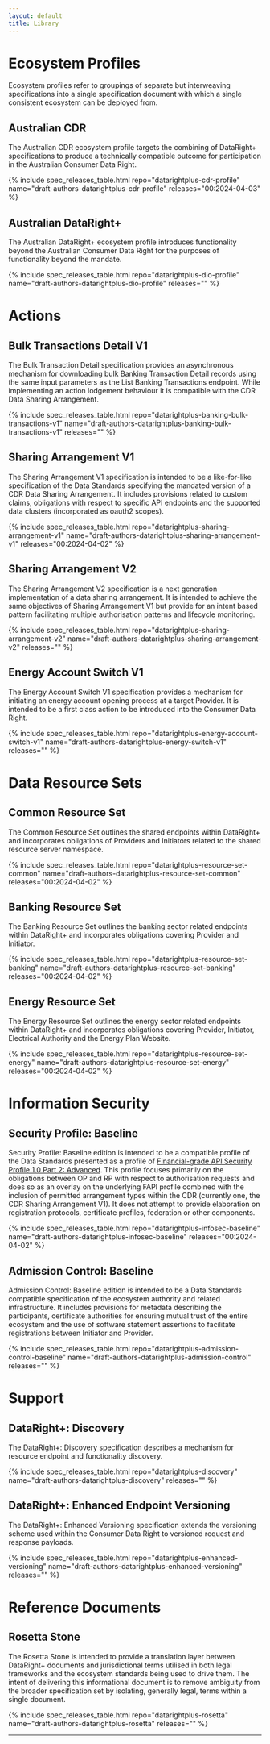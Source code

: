 ```yaml
---
layout: default
title: Library
---
```


# Ecosystem Profiles

Ecosystem profiles refer to groupings of separate but interweaving specifications into a single specification document with which a single consistent ecosystem can be deployed from.

## Australian CDR

The Australian CDR ecosystem profile targets the combining of DataRight+ specifications to produce a technically compatible outcome for participation in the Australian Consumer Data Right.

{% include spec_releases_table.html repo="datarightplus-cdr-profile" name="draft-authors-datarightplus-cdr-profile" releases="00:2024-04-03" %}

## Australian DataRight+

The Australian DataRight+ ecosystem profile introduces functionality beyond the Australian Consumer Data Right for the purposes of functionality beyond the mandate.

{% include spec_releases_table.html repo="datarightplus-dio-profile" name="draft-authors-datarightplus-dio-profile" releases="" %}

# Actions

## Bulk Transactions Detail V1

The Bulk Transaction Detail specification provides an asynchronous mechanism for downloading bulk Banking Transaction Detail records using the same input parameters as the List Banking Transactions endpoint. While implementing an action lodgement behaviour it is compatible with the CDR Data Sharing Arrangement.

{% include spec_releases_table.html repo="datarightplus-banking-bulk-transactions-v1" name="draft-authors-datarightplus-banking-bulk-transactions-v1" releases="" %}

## Sharing Arrangement V1

The Sharing Arrangement V1 specification is intended to be a like-for-like specification of the Data Standards specifying the mandated version of a CDR Data Sharing Arrangement. It includes provisions related to custom claims, obligations with respect to specific API endpoints and the supported data clusters (incorporated as oauth2 scopes).

{% include spec_releases_table.html repo="datarightplus-sharing-arrangement-v1" name="draft-authors-datarightplus-sharing-arrangement-v1" releases="00:2024-04-02" %}

## Sharing Arrangement V2

The Sharing Arrangement V2 specification is a next generation implementation of a data sharing arrangement. It is intended to achieve the same  objectives of Sharing Arrangement V1 but provide for an intent based pattern facilitating multiple authorisation patterns and lifecycle monitoring. 

{% include spec_releases_table.html repo="datarightplus-sharing-arrangement-v2" name="draft-authors-datarightplus-sharing-arrangement-v2" releases="" %}

## Energy Account Switch V1

The Energy Account Switch V1 specification provides a mechanism for initiating an energy account opening process at a target Provider. It is intended to be a first class action to be introduced into the Consumer Data Right.

{% include spec_releases_table.html repo="datarightplus-energy-account-switch-v1" name="draft-authors-datarightplus-energy-switch-v1" releases="" %}

# Data Resource Sets

## Common Resource Set

The Common Resource Set outlines the shared endpoints within DataRight+ and incorporates obligations of Providers and Initiators related to the shared resource server namespace.

{% include spec_releases_table.html repo="datarightplus-resource-set-common" name="draft-authors-datarightplus-resource-set-common" releases="00:2024-04-02" %}

## Banking Resource Set

The Banking Resource Set outlines the banking sector related endpoints within DataRight+ and incorporates obligations covering Provider and Initiator.

{% include spec_releases_table.html repo="datarightplus-resource-set-banking" name="draft-authors-datarightplus-resource-set-banking" releases="00:2024-04-02" %}

## Energy Resource Set

The Energy Resource Set outlines the energy sector related endpoints within DataRight+ and incorporates obligations covering Provider, Initiator, Electrical Authority and the Energy Plan Website.

{% include spec_releases_table.html repo="datarightplus-resource-set-energy" name="draft-authors-datarightplus-resource-set-energy" releases="00:2024-04-02" %}

# Information Security

## Security Profile: Baseline

Security Profile: Baseline edition is intended to be a compatible profile of the Data Standards presented as a profile of [Financial-grade API Security Profile 1.0 Part 2: Advanced]. This profile focuses primarily on the obligations between OP and RP with respect to authorisation requests and does so as an overlay on the underlying FAPI profile combined with the inclusion of permitted arrangement types within the CDR (currently one, the CDR Sharing Arrangement V1). It does not attempt to provide elaboration on registration protocols, certificate profiles, federation or other components.

{% include spec_releases_table.html repo="datarightplus-infosec-baseline" name="draft-authors-datarightplus-infosec-baseline" releases="00:2024-04-02" %}

## Admission Control: Baseline

Admission Control: Baseline edition is intended to be a Data Standards compatible specification of the ecosystem authority and related infrastructure. It includes provisions for metadata describing the participants, certificate authorities for ensuring mutual trust of the entire ecosystem and the use of software statement assertions to facilitate registrations between Initiator and Provider.

{% include spec_releases_table.html repo="datarightplus-admission-control-baseline" name="draft-authors-datarightplus-admission-control" releases="" %}

# Support

## DataRight+: Discovery

The DataRight+: Discovery specification describes a mechanism for resource endpoint and functionality discovery.

{% include spec_releases_table.html repo="datarightplus-discovery" name="draft-authors-datarightplus-discovery" releases="" %}

## DataRight+: Enhanced Endpoint Versioning

The DataRight+: Enhanced Versioning specification extends the versioning scheme used within the Consumer Data Right to versioned request and response payloads.

{% include spec_releases_table.html repo="datarightplus-enhanced-versioning" name="draft-authors-datarightplus-enhanced-versioning" releases="" %}

# Reference Documents

## Rosetta Stone

The Rosetta Stone is intended to provide a translation layer between DataRight+ documents and jurisdictional terms utilised in both legal frameworks and the ecosystem standards being used to drive them. The intent of delivering this informational document is to remove ambiguity from the broader specification set by isolating, generally legal, terms within a single document.

{% include spec_releases_table.html repo="datarightplus-rosetta" name="draft-authors-datarightplus-rosetta" releases="" %}

---

[Financial-grade API Security Profile 1.0 Part 2: Advanced]: https://openid.net/specs/openid-financial-api-part-2-1_0.html
[<i class="fa fa-github"></i> GitHub]: https://github.com/